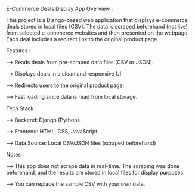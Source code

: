  E-Commerce Deals Display App
 Overview :
 
This project is a Django-based web application that displays e-commerce deals stored in local files (CSV). The data is scraped beforehand (not live) from selected e-commerce websites and then presented on the webpage. Each deal includes a redirect link to the original product page.
 
Features :

 --> Reads deals from pre-scraped data files (CSV or JSON).
 
 --> Displays deals in a clean and responsive UI.
 
 -->  Redirects users to the original product page.
 
 -->  Fast loading since data is read from local storage.
 
Tech Stack :

--> Backend: Django (Python).

--> Frontend: HTML, CSS, JavaScript

--> Data Source: Local CSV/JSON files (scraped beforehand)

Notes :

--> This app does not scrape data in real-time. The scraping was done beforehand, and the results are stored in local files for display purposes.

--> You can replace the sample CSV with your own data.
